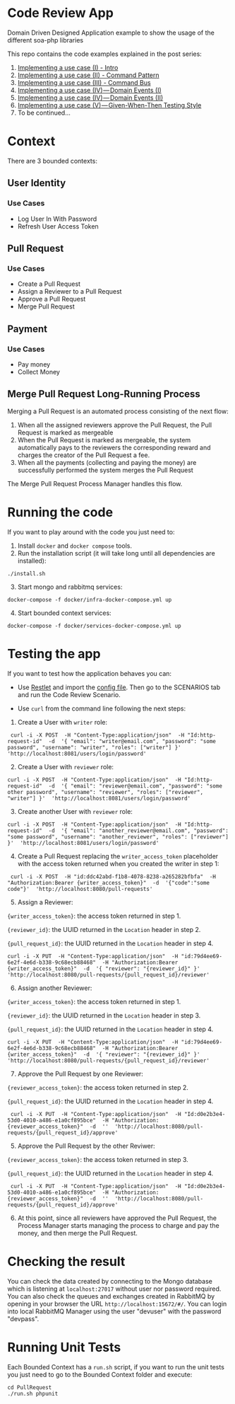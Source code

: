 # Code Review App
Domain Driven Designed Application example to show the usage of the different soa-php libraries

This repo contains the code examples explained in the post series:

1. [Implementing a use case (I) - Intro](https://medium.com/@mgonzalezbaile/implementing-a-use-case-i-intro-38c80b4fed0)
2. [Implementing a use case (II) - Command Pattern](https://medium.com/@mgonzalezbaile/implementing-a-use-case-ii-command-pattern-2d49d980e61c)
3. [Implementing a use case (III) - Command Bus](https://medium.com/@mgonzalezbaile/implementing-a-use-case-iii-command-bus-9bff58766d28)
4. [Implementing a use case (IV) — Domain Events (I)](https://medium.com/@mgonzalezbaile/implementing-a-use-case-v-domain-events-i-21549bb87281)
5. [Implementing a use case (IV) — Domain Events (II)](https://medium.com/@mgonzalezbaile/implementing-a-use-case-v-domain-events-ii-22164128ed0f)
6. [Implementing a use case (V) — Given-When-Then Testing Style](https://medium.com/@mgonzalezbaile/implementing-a-use-case-v-given-when-then-testing-style-a17a645b1aa6)
7. To be continued...

# Context
There are 3 bounded contexts:

## User Identity
### Use Cases
- Log User In With Password
- Refresh User Access Token

## Pull Request
### Use Cases
- Create a Pull Request
- Assign a Reviewer to a Pull Request
- Approve a Pull Request
- Merge Pull Request

## Payment
### Use Cases
- Pay money
- Collect Money

## Merge Pull Request Long-Running Process
Merging a Pull Request is an automated process consisting of the next flow:

1) When all the assigned reviewers approve the Pull Request, the Pull Request is marked as mergeable
2) When the Pull Request is marked as mergeable, the system automatically pays to the reviewers the corresponding reward and charges the creator of the Pull Request a fee.
3) When all the payments (collecting and paying the money) are successfully performed the system merges the Pull Request

The Merge Pull Request Process Manager handles this flow.

# Running the code
If you want to play around with the code you just need to:

1) Install `docker` and `docker compose` tools.
2) Run the installation script (it will take long until all dependencies are installed):

`./install.sh`

3) Start mongo and rabbitmq services:

`docker-compose -f docker/infra-docker-compose.yml up`

4) Start bounded context services:

`docker-compose -f docker/services-docker-compose.yml up`

# Testing the app
If you want to test how the application behaves you can:
- Use [Restlet](https://chrome.google.com/webstore/detail/restlet-client-rest-api-t/aejoelaoggembcahagimdiliamlcdmfm) and import the [config file](https://github.com/soa-php/code-review-app/blob/master/code_review_restlet.json). Then go to the SCENARIOS tab and run the Code Review Scenario.

- Use `curl` from the command line following the next steps:

1) Create a User with `writer` role:

`
curl -i -X POST 
   -H "Content-Type:application/json" 
   -H "Id:http-request-id" 
   -d 
'{
  "email": "writer@email.com",
  "password": "some password",
  "username": "writer",
  "roles": ["writer"]
}' 
 'http://localhost:8081/users/login/password'`
 
2) Create a User with `reviewer` role:

`
curl -i -X POST 
   -H "Content-Type:application/json" 
   -H "Id:http-request-id" 
   -d 
'{
  "email": "reviewer@email.com",
  "password": "some other password",
  "username": "reviewer",
  "roles": ["reviewer", "writer"]
}' 
 'http://localhost:8081/users/login/password'
`

3) Create another User with `reviewer` role:

`
curl -i -X POST 
   -H "Content-Type:application/json" 
   -H "Id:http-request-id" 
   -d 
'{
  "email": "another_reviewer@email.com",
  "password": "some password",
  "username": "another_reviewer",
  "roles": ["reviewer"]
}' 
 'http://localhost:8081/users/login/password'
`

4) Create a Pull Request replacing the `writer_access_token` placeholder with the access token returned when you created the writer in step 1:

`
curl -i -X POST 
   -H "id:ddc42abd-f1b8-4078-8238-a265282bfbfa" 
   -H "Authorization:Bearer {writer_access_token}" 
   -d 
'{"code":"some code"}' 
 'http://localhost:8080/pull-requests'`

5) Assign a Reviewer:

`{writer_access_token}`: the access token returned in step 1.

`{reviewer_id}`: the UUID returned in the `Location` header in step 2.

`{pull_request_id}`: the UUID returned in the `Location` header in step 4.

`
curl -i -X PUT 
   -H "Content-Type:application/json" 
   -H "id:79d4ee69-6e2f-4e6d-b338-9c68ecb88468" 
   -H "Authorization:Bearer {writer_access_token}" 
   -d 
'{
	"reviewer": "{reviewer_id}"
}' 
 'http://localhost:8080/pull-requests/{pull_request_id}/reviewer' `
 
6) Assign another Reviewer:

`{writer_access_token}`: the access token returned in step 1.

`{reviewer_id}`: the UUID returned in the `Location` header in step 3.

`{pull_request_id}`: the UUID returned in the `Location` header in step 4.

`
curl -i -X PUT 
   -H "Content-Type:application/json" 
   -H "id:79d4ee69-6e2f-4e6d-b338-9c68ecb88468" 
   -H "Authorization:Bearer {writer_access_token}" 
   -d 
'{
	"reviewer": "{reviewer_id}"
}' 
 'http://localhost:8080/pull-requests/{pull_request_id}/reviewer' `
 

7) Approve the Pull Request by one Reviewer:

`{reviewer_access_token}`: the access token returned in step 2.

`{pull_request_id}`: the UUID returned in the `Location` header in step 4.

`
curl -i -X PUT 
   -H "Content-Type:application/json" 
   -H "Id:d0e2b3e4-53d0-4010-a486-e1a0cf895bce" 
   -H "Authorization:{reviewer_access_token}" 
   -d 
'' 
 'http://localhost:8080/pull-requests/{pull_request_id}/approve'`

5) Approve the Pull Request by the other Reviwer:

`{reviewer_access_token}`: the access token returned in step 3.

`{pull_request_id}`: the UUID returned in the `Location` header in step 4.

`
curl -i -X PUT 
   -H "Content-Type:application/json" 
   -H "Id:d0e2b3e4-53d0-4010-a486-e1a0cf895bce" 
   -H "Authorization:{reviewer_access_token}" 
   -d 
'' 
 'http://localhost:8080/pull-requests/{pull_request_id}/approve'`

6) At this point, since all reviewers have approved the Pull Request, the Process Manager starts managing the process to charge and pay the money, and then merge the Pull Request.

# Checking the result
You can check the data created by connecting to the Mongo database which is listening at `localhost:27017` without user nor password required. You can also check the queues and exchanges created in RabbitMQ by opening in your browser the URL `http://localhost:15672/#/`. You can login into local RabbitMQ Manager using the user "devuser" with the password "devpass".

# Running Unit Tests
Each Bounded Context has a `run.sh` script, if you want to run the unit tests you just need to go to the Bounded Context folder and execute:

```
cd PullRequest
./run.sh phpunit
```
